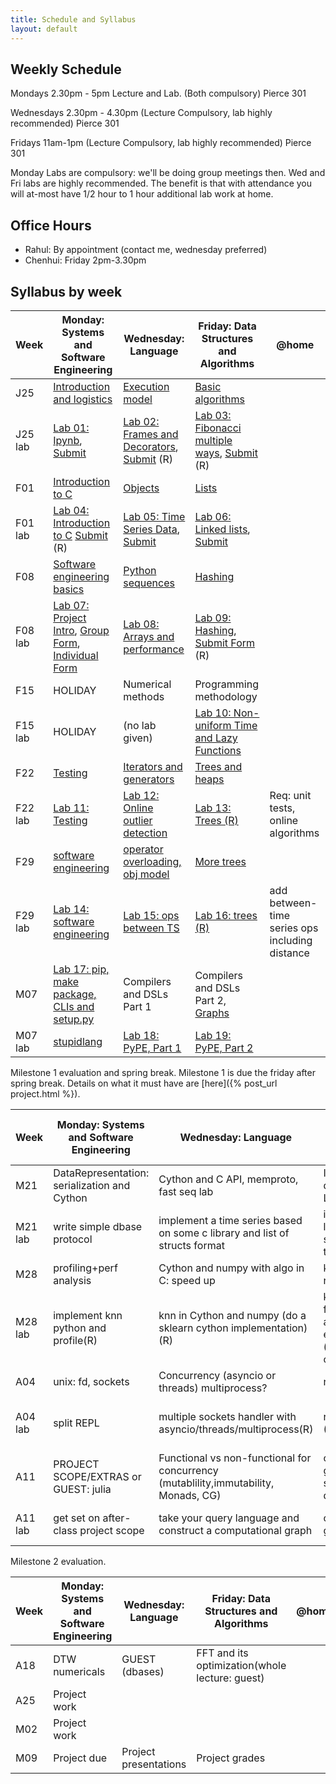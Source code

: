 ```yaml
---
title: Schedule and Syllabus
layout: default
---
```


## Weekly Schedule

Mondays 2.30pm - 5pm Lecture and Lab. (Both compulsory) Pierce 301

Wednesdays 2.30pm - 4.30pm (Lecture Compulsory, lab highly recommended) Pierce 301

Fridays 11am-1pm (Lecture Compulsory, lab highly recommended) Pierce 301

Monday Labs are compulsory: we'll be doing group meetings then. Wed and Fri labs are highly recommended. The benefit is that with attendance you will at-most have 1/2 hour to 1 hour additional lab work at home.

## Office Hours

- Rahul: By appointment (contact me, wednesday preferred)
- Chenhui: Friday 2pm-3.30pm

## Syllabus by week

| Week    | Monday: Systems and Software Engineering | Wednesday: Language                      | Friday: Data Structures and Algorithms   | @home                                    |
| ------- | ---------------------------------------- | ---------------------------------------- | ---------------------------------------- | ---------------------------------------- |
| J25     | [Introduction and logistics](https://github.com/iacs-cs207/cs207/blob/master/lectures/introduction.pdf)               | [Execution model](https://github.com/iacs-cs207/cs207/blob/master/lectures/Execution.ipynb)                          | [Basic algorithms](https://github.com/iacs-cs207/cs207/blob/master/lectures/BasicAlgorithms.ipynb)                        |                                          |
| J25 lab | [Lab 01: Ipynb](https://github.com/iacs-cs207/cs207/blob/master/labs/01_Lab1.ipynb), [Submit](http://goo.gl/forms/dWWN3zg0wO) |  [Lab 02: Frames and Decorators](https://github.com/iacs-cs207/cs207/blob/master/labs/02_distribute_ExecutionLab.ipynb), [Submit](http://goo.gl/forms/Fyv2PLiJdw) (R)         |  [Lab 03: Fibonacci multiple ways](https://github.com/iacs-cs207/cs207/blob/master/labs/03_distribute_BasicAlgorithmsLab.ipynb), [Submit](http://goo.gl/forms/bLxVGakPLd) (R)       |                                          |
| F01     | [Introduction to C](https://iacs-cs207.github.io/cs207/lectures/f01.html)                        | [Objects](https://github.com/iacs-cs207/cs207/blob/master/lectures/Objects.ipynb)                                  | [Lists](https://github.com/iacs-cs207/cs207/blob/master/lectures/DataStructures.ipynb)                                    |                                          |
| F01 lab |  [Lab 04: Introduction to C](https://iacs-cs207.github.io/cs207/lectures/f01-lab.html) [Submit](http://goo.gl/forms/LiCRca9CIs) (R)                             | [Lab 05: Time Series Data](https://github.com/iacs-cs207/cs207/blob/master/labs/05_distribute_ObjectsLab.ipynb), [Submit](http://goo.gl/forms/WIO0Wpwhqu)                  | [Lab 06: Linked lists](https://github.com/iacs-cs207/cs207/blob/master/labs/06_distribute_DataStructuresLab.ipynb), [Submit](http://goo.gl/forms/rH5he0YC44)                |                                          |
| F08     | [Software engineering basics](https://github.com/iacs-cs207/cs207/blob/master/lectures/Software%20Design%20and%20Binary%20Search.ipynb)              | [Python sequences](https://github.com/iacs-cs207/cs207/blob/master/lectures/Sequences.ipynb)                         | [Hashing](https://github.com/iacs-cs207/cs207/blob/master/lectures/Hashing.ipynb)                                  |                                          |
| F08 lab |  [Lab 07: Project Intro](https://iacs-cs207.github.io/cs207/lectures/f08-lab.html), [Group Form](http://goo.gl/forms/ghmcZfzeUp), [Individual Form](http://goo.gl/forms/2ZGOp2BmtK) | [Lab 08: Arrays and performance](https://github.com/iacs-cs207/cs207/blob/master/labs/08_SequencesLab.ipynb)            | [Lab 09: Hashing](https://iacs-cs207.github.io/cs207/labs/f12-lab.html), [Submit Form](https://docs.google.com/forms/d/1uSD5B-6NwefKrCLyPSwNiYjTl3a3Y-AY9esAL9WEnyY/viewform?usp=send_form) (R)                       |                                          |
| F15     | HOLIDAY                                | Numerical methods                    | Programming methodology                      |                                          |
| F15 lab | HOLIDAY        | (no lab given)                           |  [Lab 10: Non-uniform Time and Lazy Functions](https://iacs-cs207.github.io/cs207/labs/f19-lab.html) |         |
| F22     | [Testing](https://github.com/iacs-cs207/cs207/blob/master/lectures/IITesting.ipynb)                                 | [Iterators and generators](https://github.com/iacs-cs207/cs207/blob/master/lectures/itgen.ipynb)                | [Trees and heaps](https://github.com/iacs-cs207/cs207/blob/master/lectures/trees-heaps.ipynb)                         |                                          |
| F22 lab | [Lab 11: Testing](https://github.com/iacs-cs207/cs207/blob/master/labs/11_IITesting_Lab.ipynb)          | [Lab 12: Online outlier detection](https://github.com/iacs-cs207/cs207/blob/master/labs/12_distribute_itgen_lab.ipynb)         | [Lab 13: Trees (R)](https://github.com/iacs-cs207/cs207/blob/master/labs/13_distribute_heaps-lab.ipynb)                        | Req: unit tests, online algorithms       |
| F29     | [software engineering](https://github.com/iacs-cs207/cs207/blob/master/lectures/ADT.ipynb)                     | [operator overloading, obj model](https://github.com/iacs-cs207/cs207/blob/master/lectures/ObjectsAndOverloading.ipynb) | [More trees](https://github.com/iacs-cs207/cs207/blob/master/lectures/BinarySearchTrees.ipynb)        |                                          |
| F29 lab | [Lab 14: software engineering](https://github.com/iacs-cs207/cs207/blob/master/labs/14_distribute_ADT_lab.ipynb) | [Lab 15: ops between TS](https://github.com/iacs-cs207/cs207/blob/master/labs/15_distribute_ObjectsAndOverloadingLab.ipynb)  | [Lab 16: trees (R)](https://github.com/iacs-cs207/cs207/blob/master/labs/16_distribute_BinarySearchTreesLab.ipynb)                | add between-time series ops including distance |
| M07     | [Lab 17: pip, make package, CLIs and setup.py ](https://github.com/iacs-cs207/cs207/blob/master/lectures/MyPackage.ipynb)                       | Compilers and DSLs Part 1                            | Compilers and DSLs Part 2, [Graphs](https://github.com/iacs-cs207/cs207/blob/master/lectures/Graphs.ipynb)             |                                          |
| M07 lab | [stupidlang](https://github.com/rahuldave/stupidlang)                        | [Lab 18: PyPE, Part 1](https://iacs-cs207.github.io/cs207/labs/m09-lab.html) | [Lab 19: PyPE, Part 2](https://iacs-cs207.github.io/cs207/labs/m11-lab.html) |               |

Milestone 1 evaluation and spring break. Milestone 1 is due the friday after spring break. Details on what it must have are [here]({% post_url project.html %}).

| Week    | Monday: Systems and Software Engineering | Wednesday: Language                      | Friday: Data Structures and Algorithms   | @home                                 |
| ------- | ---------------------------------------- | ---------------------------------------- | ---------------------------------------- | ------------------------------------- |
| M21     | DataRepresentation: serialization and Cython | Cython and C API, memproto, fast seq lab | Indexing: dbases/btrees, LSM Trees.      |                                       |
| M21 lab | write simple dbase protocol              | implement a time series based on some c library and list of structs format | implement 2 level external storage for time series | convert dbase to btree dbase          |
| M28     | profiling+perf analysis                  | Cython and numpy with algo in C: speed up | kNN numericals                           |                                       |
| M28 lab | implement knn python and profile(R)      | knn in Cython and numpy (do a sklearn cython implementation)(R) | knn with a faster algorithm still exported to py (perhaps in py only) | implement some KNN numericals         |
| A04     | unix: fd, sockets                        | Concurrency (asyncio or threads) multiprocess? | rtree/vptree                             |                                       |
| A04 lab | split REPL                               | multiple sockets handler with asyncio/threads/multiprocess(R) | rtree/vptree (R)                         | add to meta/index a vptree for kNN db |
| A11     | PROJECT SCOPE/EXTRAS or GUEST: julia     | Functional vs non-functional for concurrency (mutablility,immutability, Monads, CG) | optimizing CG, graph based scheduler, dask |                                       |
| A11 lab | get set on after-class project scope     | take your query language and construct a computational graph | optimize the graph                       | add computational graph to db         |

Milestone 2 evaluation.

| Week | Monday: Systems and Software Engineering | Wednesday: Language   | Friday: Data Structures and Algorithms   | @home |
| ---- | ---------------------------------------- | --------------------- | ---------------------------------------- | ----- |
| A18  | DTW  numericals                          | GUEST (dbases)        | FFT and its optimization(whole lecture: guest) |       |
| A25  | Project work                             |                       |                                          |       |
| M02  | Project work                             |                       |                                          |       |
| M09  | Project due                              | Project presentations | Project grades                           |       |
